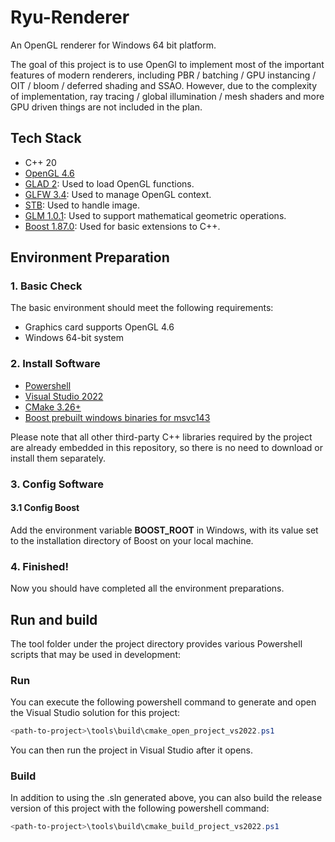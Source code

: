 # Ryu-Renderer

An OpenGL renderer for Windows 64 bit platform.

The goal of this project is to use OpenGl to implement most of the important features of modern renderers, including PBR / batching / GPU instancing / OIT / bloom / deferred shading and SSAO. However, due to the complexity of implementation, ray tracing / global illumination / mesh shaders and more GPU driven things are not included in the plan.

## Tech Stack
- C++ 20
- [OpenGL 4.6](https://registry.khronos.org/OpenGL/specs/gl/glspec46.core.pdf)
- [GLAD 2](https://gen.glad.sh/): Used to load OpenGL functions.
- [GLFW 3.4](https://www.glfw.org/): Used to manage OpenGL context.
- [STB](https://github.com/nothings/stb): Used to handle image.
- [GLM 1.0.1](https://github.com/g-truc/glm): Used to support mathematical geometric operations.
- [Boost 1.87.0](https://www.boost.org/): Used for basic extensions to C++.

## Environment Preparation

### 1. Basic Check
The basic environment should meet the following requirements:
- Graphics card supports OpenGL 4.6
- Windows 64-bit system

### 2. Install Software
- [Powershell](https://learn.microsoft.com/zh-cn/powershell/scripting/install/installing-powershell-on-windows)
- [Visual Studio 2022](https://visualstudio.microsoft.com/zh-hans/vs/)
- [CMake 3.26+](https://cmake.org/download/)
- [Boost prebuilt windows binaries for msvc143](https://sourceforge.net/projects/boost/files/boost-binaries/)

Please note that all other third-party C++ libraries required by the project are already embedded in this repository, so there is no need to download or install them separately.

### 3. Config Software

#### 3.1 Config Boost
Add the environment variable **BOOST_ROOT** in Windows, with its value set to the installation directory of Boost on your local machine.

### 4. Finished!
Now you should have completed all the environment preparations.

## Run and build
The tool folder under the project directory provides various Powershell scripts that may be used in development:

### Run
You can execute the following powershell command to generate and open the Visual Studio solution for this project:
```powershell
<path-to-project>\tools\build\cmake_open_project_vs2022.ps1
```
You can then run the project in Visual Studio after it opens.

### Build
In addition to using the .sln generated above, you can also build the release version of this project with the following powershell command:
```powershell
<path-to-project>\tools\build\cmake_build_project_vs2022.ps1
```